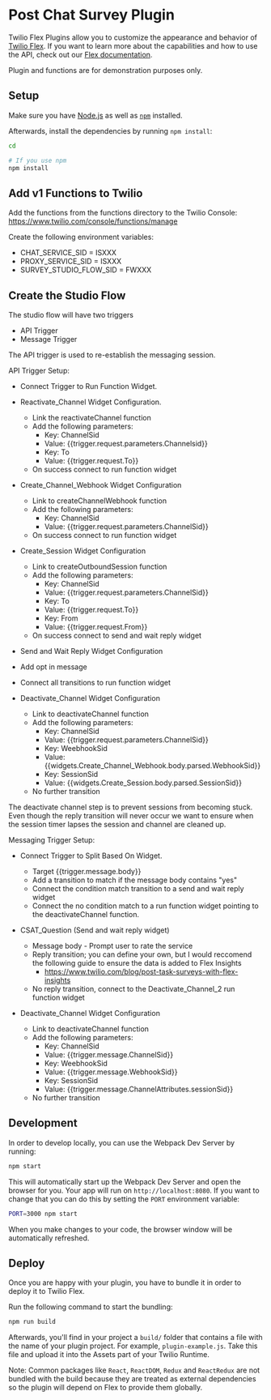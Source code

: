 # Post Chat Survey Plugin

Twilio Flex Plugins allow you to customize the appearance and behavior of [Twilio Flex](https://www.twilio.com/flex). If you want to learn more about the capabilities and how to use the API, check out our [Flex documentation](https://www.twilio.com/docs/flex).

Plugin and functions are for demonstration purposes only.

## Setup

Make sure you have [Node.js](https://nodejs.org) as well as [`npm`](https://npmjs.com) installed.

Afterwards, install the dependencies by running `npm install`:

```bash
cd 

# If you use npm
npm install
```

## Add v1 Functions to Twilio

Add the functions from the functions directory to the Twilio Console:
https://www.twilio.com/console/functions/manage

Create the following environment variables:

* CHAT_SERVICE_SID = ISXXX
* PROXY_SERVICE_SID = ISXXX
* SURVEY_STUDIO_FLOW_SID = FWXXX

## Create the Studio Flow
The studio flow will have two triggers
* API Trigger
* Message Trigger

The API trigger is used to re-establish the messaging session.

API Trigger Setup:
* Connect Trigger to Run Function Widget.
* Reactivate_Channel Widget Configuration.
  * Link the reactivateChannel function
  * Add the following parameters:
    * Key: ChannelSid
    * Value: {{trigger.request.parameters.Channelsid}}
    * Key: To
    * Value: {{trigger.request.To}}
   * On success connect to run function widget
   
* Create_Channel_Webhook Widget Configuration
  * Link to createChannelWebhook function
  * Add the following parameters:
    * Key: ChannelSid
    * Value: {{trigger.request.parameters.ChannelSid}}
   * On success connect to run function widget
   
* Create_Session Widget Configuration
  * Link to createOutboundSession function
  * Add the following parameters:
    * Key: ChannelSid
    * Value: {{trigger.request.parameters.ChannelSid}}
    * Key: To
    * Value: {{trigger.request.To}}
    * Key: From
    * Value: {{trigger.request.From}}
   * On success connect to send and wait reply widget
   
 * Send and Wait Reply Widget Configuration
  * Add opt in message
  * Connect all transitions to run function widget
  
* Deactivate_Channel Widget Configuration
  * Link to deactivateChannel function
  * Add the following parameters:
    * Key: ChannelSid
    * Value: {{trigger.request.parameters.ChannelSid}}
    * Key: WeebhookSid
    * Value: {{widgets.Create_Channel_Webhook.body.parsed.WebhookSid}}
    * Key: SessionSid
    * Value: {{widgets.Create_Session.body.parsed.SessionSid}}
  * No further transition
  
The deactivate channel step is to prevent sessions from becoming stuck. Even though the reply transition will never occur we want to ensure when the session timer lapses the session and channel are cleaned up.

Messaging Trigger Setup:

* Connect Trigger to Split Based On Widget.
  * Target {{trigger.message.body}}
  * Add a transition to match if the message body contains "yes"
  * Connect the condition match transition to a send and wait reply widget
  * Connect the no condition match to a run function widget pointing to the deactivateChannel function.

* CSAT_Question (Send and wait reply widget)
  * Message body - Prompt user to rate the service
  * Reply transition; you can define your own, but I would reccomend the following guide to ensure the data is added to Flex Insights
    * https://www.twilio.com/blog/post-task-surveys-with-flex-insights
  * No reply transition, connect to the Deactivate_Channel_2 run function widget

* Deactivate_Channel Widget Configuration
  * Link to deactivateChannel function
  * Add the following parameters:
    * Key: ChannelSid
    * Value: {{trigger.message.ChannelSid}}
    * Key: WeebhookSid
    * Value: {{trigger.message.WebhookSid}}
    * Key: SessionSid
    * Value: {{trigger.message.ChannelAttributes.sessionSid}}
  * No further transition
 

## Development

In order to develop locally, you can use the Webpack Dev Server by running:

```bash
npm start
```

This will automatically start up the Webpack Dev Server and open the browser for you. Your app will run on `http://localhost:8080`. If you want to change that you can do this by setting the `PORT` environment variable:

```bash
PORT=3000 npm start
```

When you make changes to your code, the browser window will be automatically refreshed.

## Deploy

Once you are happy with your plugin, you have to bundle it in order to deploy it to Twilio Flex.

Run the following command to start the bundling:

```bash
npm run build
```

Afterwards, you'll find in your project a `build/` folder that contains a file with the name of your plugin project. For example, `plugin-example.js`. Take this file and upload it into the Assets part of your Twilio Runtime.

Note: Common packages like `React`, `ReactDOM`, `Redux` and `ReactRedux` are not bundled with the build because they are treated as external dependencies so the plugin will depend on Flex to provide them globally.

